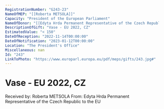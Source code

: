 ```yaml
---
RegistrationNumber: "G243-23"
NameOfMEP: "[[Roberta METSOLA]]"
Capacity: "President of the European Parliament"
NameOfDonor: "[[Edyta Hrda Permanent Representative of the Czech Republic to the EU]]"
DescriptionOfGift: "Vase - EU 2022, CZ"
EstimatedValue: "< 150"
DateOfReception: "2022-11-14T00:00:00"
DateOfNotification: "2023-01-12T00:00:00"
Location: "The President's Office"
Miscellaneous: nan
Id: "243"
LinkToPhoto: "https://www.europarl.europa.eu/pdf/meps/gifts/243.jpg#"
---
```


# Vase - EU 2022, CZ

Received by: Roberta METSOLA
From: Edyta Hrda Permanent Representative of the Czech Republic to the EU
